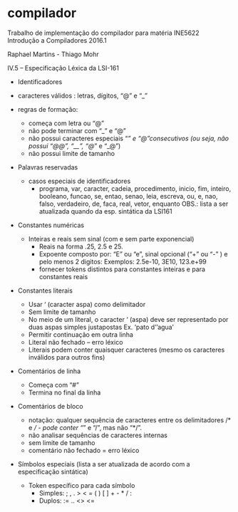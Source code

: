 # compilador
<p>Trabalho de implementação do compilador para matéria INE5622 Introdução a Compiladores 2016.1</p>
<p>Raphael Martins - Thiago Mohr</p>

IV.5 – Especificação Léxica da LSI-161

* Identificadores
* caracteres válidos : letras, dígitos, “@” e “_”
* regras de formação:
	* começa com letra ou “@”
	* não pode terminar com “_” e “@”
	* não possui caracteres especiais “_” e “@”consecutivos (ou seja, não possui “@@”, “__”, “@_” e “_@”)
	* não possui limite de tamanho

* Palavras reservadas
	* casos especiais de identificadores
		* programa, var, caracter, cadeia, procedimento, inicio, fim, inteiro, booleano, funcao, se, entao,
senao, leia, escreva, ou, e, nao, falso, verdadeiro, de, faca, real, vetor, enquanto OBS.: lista a ser atualizada quando da esp.
sintática da LSI161
	
* Constantes numéricas
	* Inteiras e reais sem sinal (com e sem parte exponencial)
		* Reais na forma .25, 2.5 e 25.
		* Expoente composto por: “E” ou “e”, sinal opcional (“+” ou “-” ) e pelo menos 2 digitos: Exemplos: 2.5e-10, 3E10, 123.e+99
		* fornecer tokens distintos para constantes inteiras e para constantes reais 

* Constantes literais
	* Usar ‘ (caracter aspa) como delimitador
	* Sem limite de tamanho
	* No meio de um literal, o caracter ‘ (aspa) deve ser representado por duas aspas simples justapostas Ex. ‘pato d’’agua’
	* Permitir continuação em outra linha
	* Literal não fechado – erro léxico
	* Literais podem conter quaisquer caracteres (mesmo os caracteres inválidos para outros fins)

* Comentários de linha
	* Começa com “#”
	* Termina no final da linha
	
* Comentários de bloco
	* notação: qualquer sequência de caracteres entre os delimitadores /* e */ - pode conter “*” e “/”, mas não “*/”.
	* não analisar sequências de caracteres internas
	* sem limite de tamanho
	* comentário não fechado = erro léxico

* Símbolos especiais (lista a ser atualizada de acordo com a especificação sintática)
	* Token específico para cada símbolo
		* Simples: ; , . > < = ( ) [ ] + - * / :
		* Duplos: := .. <> <= 
